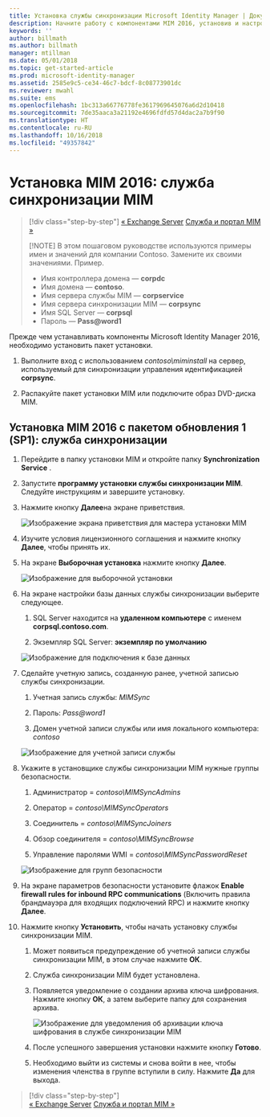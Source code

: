 ```yaml
---
title: Установка службы синхронизации Microsoft Identity Manager | Документация Майкрософт
description: Начните работу с компонентами MIM 2016, установив и настроив службу синхронизации.
keywords: ''
author: billmath
ms.author: billmath
manager: mtillman
ms.date: 05/01/2018
ms.topic: get-started-article
ms.prod: microsoft-identity-manager
ms.assetid: 2585e9c5-ce34-46c7-bdcf-8c08773901dc
ms.reviewer: mwahl
ms.suite: ems
ms.openlocfilehash: 1bc313a66776778fe3617969645076a6d2d10418
ms.sourcegitcommit: 7de35aaca3a21192e4696fdfd57d4dac2a7b9f90
ms.translationtype: HT
ms.contentlocale: ru-RU
ms.lasthandoff: 10/16/2018
ms.locfileid: "49357842"
---
```

# <a name="install-mim-2016-mim-synchronization-service"></a>Установка MIM 2016: служба синхронизации MIM

> [!div class="step-by-step"]
> [« Exchange Server](prepare-server-exchange.md)
> [Служба и портал MIM »](install-mim-service-portal.md)
> 
> [!NOTE]
> В этом пошаговом руководстве используются примеры имен и значений для компании Contoso. Замените их своими значениями. Пример.
> - Имя контроллера домена — **corpdc**
> - Имя домена — **contoso**.
> - Имя сервера службы MIM — **corpservice**
> - Имя сервера синхронизации MIM — **corpsync**
> - Имя SQL Server — **corpsql**
> - Пароль — <strong>Pass@word1</strong>

Прежде чем устанавливать компоненты Microsoft Identity Manager 2016, необходимо установить пакет установки.

1. Выполните вход с использованием *contoso\miminstall* на сервер, используемый для синхронизации управления идентификацией **corpsync**.

2. Распакуйте пакет установки MIM или подключите образ DVD-диска MIM.

## <a name="install-mim-2016-sp1-synchronization-service"></a>Установка MIM 2016 с пакетом обновления 1 (SP1): служба синхронизации

1. Перейдите в папку установки MIM и откройте папку **Synchronization Service** .

2. Запустите **программу установки службы синхронизации MIM**. Следуйте инструкциям и завершите установку.

3. Нажмите кнопку **Далее**на экране приветствия.

    ![Изображение экрана приветствия для мастера установки MIM](media/install-mim-sync/MIM_Install1.png)

4. Изучите условия лицензионного соглашения и нажмите кнопку **Далее**, чтобы принять их.

5. На экране **Выборочная установка** нажмите кнопку **Далее**.

    ![Изображение для выборочной установки](media/install-mim-sync/MIM_Install2.png)

6. На экране настройки базы данных службы синхронизации выберите следующее.

   1.  SQL Server находится на **удаленном компьютере** с именем **corpsql.contoso.com**.

   2.  Экземпляр SQL Server: **экземпляр по умолчанию**

   ![Изображение для подключения к базе данных](media/install-mim-sync/MIM_Install3.png)

7. Сделайте учетную запись, созданную ранее, учетной записью службы синхронизации.

   1. Учетная запись службы: *MIMSync*

   2. Пароль: <em>Pass@word1</em>

   3. Домен учетной записи службы или имя локального компьютера: *contoso*

   ![Изображение для учетной записи службы](media/install-mim-sync/MIM_Install4.png)

8. Укажите в установщике службы синхронизации MIM нужные группы безопасности.

   1. Администратор = *contoso\MIMSyncAdmins*

   2. Оператор = *contoso\MIMSyncOperators*

   3. Соединитель = *contoso\MIMSyncJoiners*

   4. Обзор соединителя = *contoso\MIMSyncBrowse*

   5. Управление паролями WMI = *contoso\MIMSyncPasswordReset*

   ![Изображение для групп безопасности](media/install-mim-sync/MIM_Install5.png)

9. На экране параметров безопасности установите флажок **Enable firewall rules for inbound RPC communications** (Включить правила брандмауэра для входящих подключений RPC) и нажмите кнопку **Далее**.

10. Нажмите кнопку **Установить**, чтобы начать установку службы синхронизации MIM.

    1. Может появиться предупреждение об учетной записи службы синхронизации MIM, в этом случае нажмите **ОК**.

    2. Служба синхронизации MIM будет установлена.

    3. Появляется уведомление о создании архива ключа шифрования. Нажмите кнопку **OК**, а затем выберите папку для сохранения архива.

        ![Изображение для уведомления об архивации ключа шифрования в службе синхронизации MIM](media/MIM-Install7.png)

    4. После успешного завершения установки нажмите кнопку **Готово**.

    5. Необходимо выйти из системы и снова войти в нее, чтобы изменения членства в группе вступили в силу. Нажмите **Да** для выхода.

> [!div class="step-by-step"]  
> [« Exchange Server](prepare-server-exchange.md)
> [Служба и портал MIM »](install-mim-service-portal.md)
